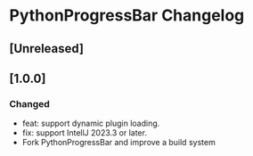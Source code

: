 <!-- Keep a Changelog guide -> https://keepachangelog.com -->

# PythonProgressBar Changelog

## [Unreleased]

## [1.0.0]
### Changed

- feat: support dynamic plugin loading.
- fix: support IntellJ 2023.3 or later.
- Fork PythonProgressBar and improve a build system

